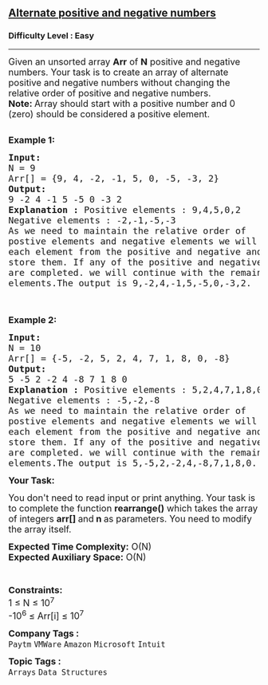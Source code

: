 <h2><a href="https://www.geeksforgeeks.org/problems/array-of-alternate-ve-and-ve-nos1401/1?page=1&sortBy=submissions">Alternate positive and negative numbers</a></h2><h3>Difficulty Level : Easy</h3><hr><div class="problems_problem_content__Xm_eO"><p><span style="font-size: 18px;">Given an unsorted array <strong>Arr</strong> of <strong>N</strong> positive and negative numbers. Your task is to create an array of alternate positive and negative numbers without changing the relative order of positive and negative numbers.<br><strong>Note: </strong>Array should start with a positive number and 0 (zero) should be considered a positive element.</span><br>&nbsp;</p>
<p><span style="font-size: 18px;"><strong>Example 1:</strong></span></p>
<pre><span style="font-size: 18px;"><strong>Input: 
</strong>N = 9
Arr[] = {9, 4, -2, -1, 5, 0, -5, -3, 2}
<strong>Output:</strong>
9 -2 4 -1 5 -5 0 -3 2
<strong>Explanation : </strong>Positive elements : 9,4,5,0,2
Negative elements : -2,-1,-5,-3
As we need to maintain the relative order of
postive elements and negative elements we will pick
each element from the positive and negative and will
store them. If any of the positive and negative numbers
are completed. we will continue with the remaining signed
elements.The output is 9,-2,4,-1,5,-5,0,-3,2.

</span></pre>
<p><span style="font-size: 18px;"><strong>Example 2:</strong></span></p>
<pre><span style="font-size: 18px;"><strong>Input:</strong>
N = 10
Arr[] = {-5, -2, 5, 2, 4, 7, 1, 8, 0, -8}
<strong>Output:</strong>
5 -5 2 -2 4 -8 7 1 8 0
<strong>Explanation : </strong>Positive elements : 5,2,4,7,1,8,0
Negative elements : -5,-2,-8
As we need to maintain the relative order of
postive elements and negative elements we will pick
each element from the positive and negative and will
store them. If any of the positive and negative numbers
are completed. we will continue with the remaining signed
elements.The output is 5,-5,2,-2,4,-8,7,1,8,0.</span></pre>
<p><strong style="font-size: 18px;">Your Task:&nbsp;&nbsp;</strong></p>
<p><span style="font-size: 18px;">You don't need to read input or print anything. Your task is to complete the function&nbsp;<strong>rearrange()</strong>&nbsp;which takes the array of integers&nbsp;<strong>arr[]</strong><strong>&nbsp;</strong>and<strong>&nbsp;n&nbsp;</strong>as parameters. You need to modify the array itself.</span></p>
<p><span style="font-size: 18px;"><strong>Expected Time Complexity:</strong>&nbsp;O(N)<br><strong>Expected Auxiliary Space:</strong>&nbsp;O(N)</span></p>
<p>&nbsp;</p>
<p><span style="font-size: 18px;"><strong>Constraints:</strong><br>1 ≤ N&nbsp;≤ 10<sup>7</sup><br>-10<sup>6</sup> ≤ Arr[i] ≤ 10<sup>7</sup></span></p></div><p><span style=font-size:18px><strong>Company Tags : </strong><br><code>Paytm</code>&nbsp;<code>VMWare</code>&nbsp;<code>Amazon</code>&nbsp;<code>Microsoft</code>&nbsp;<code>Intuit</code>&nbsp;<br><p><span style=font-size:18px><strong>Topic Tags : </strong><br><code>Arrays</code>&nbsp;<code>Data Structures</code>&nbsp;